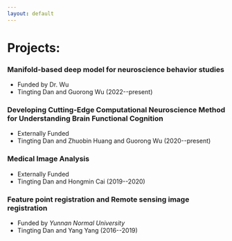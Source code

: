 ```yaml
---
layout: default
---
```


# Projects:

### Manifold-based deep model for neuroscience behavior studies

- Funded by Dr. Wu
- Tingting Dan and Guorong Wu (2022--present)

### Developing Cutting-Edge Computational Neuroscience Method for Understanding Brain Functional Cognition

- Externally Funded
- Tingting Dan and Zhuobin Huang and Guorong Wu (2020--present)

### Medical Image Analysis

- Externally Funded
- Tingting Dan and Hongmin Cai (2019--2020)
 
### Feature point registration and Remote sensing image registration

- Funded by _Yunnan Normal University_
- Tingting Dan and Yang Yang (2016--2019)



